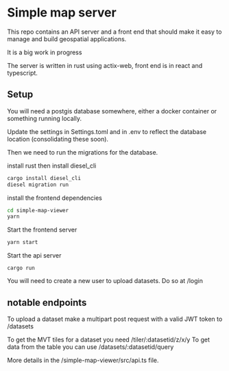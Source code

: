 # Simple map server 

This repo contains an API server and a front end that should make it easy to manage and build geospatial applications.

It is a big work in progress

The server is written in rust using actix-web, front end is in react and typescript.

## Setup

You will need a postgis database somewhere, either a docker container or something running locally.

Update the settings in Settings.toml and in .env to reflect the database location (consolidating these soon). 

Then we need to run the migrations for the database. 

install rust then install diesel_cli

```bash
cargo install diesel_cli
diesel migration run 
```

install the frontend dependencies 

```bash
cd simple-map-viewer
yarn 
```

Start the frontend server 

```bash
yarn start 
```

Start the api server 

```
cargo run 
```

You will need to create a new user to upload datasets. Do so at /login 

## notable endpoints 

To upload a dataset make a multipart post request with a valid JWT token to /datasets 

To get the MVT tiles for a dataset you need /tiler/:datasetid/z/x/y
To get data from the table you can use /datasets/:datasetid/query

More details in the /simple-map-viewer/src/api.ts file.

